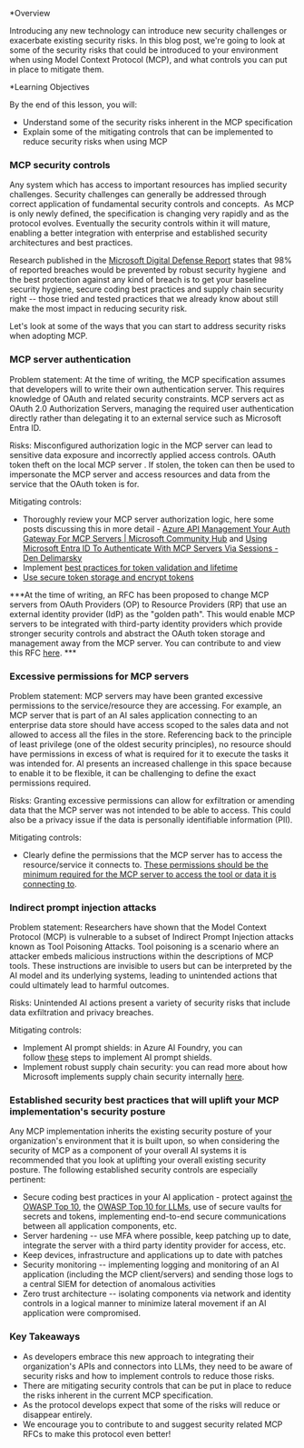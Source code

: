 *Overview

Introducing any new technology can introduce new security challenges or exacerbate existing security risks. In this blog post, we're going to look at some of the security risks that could be introduced to your environment when using Model Context Protocol (MCP), and what controls you can put in place to mitigate them.

*Learning Objectives


By the end of this lesson, you will:

-   Understand some of the security risks inherent in the MCP specification 
-   Explain some of the mitigating controls that can be implemented to reduce security risks when using MCP

### MCP security controls

Any system which has access to important resources has implied security challenges. Security challenges can generally be addressed through correct application of fundamental security controls and concepts.  As MCP is only newly defined, the specification is changing very rapidly and as the protocol evolves. Eventually the security controls within it will mature, enabling a better integration with enterprise and established security architectures and best practices.

Research published in the [Microsoft Digital Defense Report](https://aka.ms/mddr) states that 98% of reported breaches would be prevented by robust security hygiene  and the best protection against any kind of breach is to get your baseline security hygiene, secure coding best practices and supply chain security right -- those tried and tested practices that we already know about still make the most impact in reducing security risk.

Let's look at some of the ways that you can start to address security risks when adopting MCP.

### MCP server authentication

Problem statement: At the time of writing, the MCP specification assumes that developers will to write their own authentication server. This requires knowledge of OAuth and related security constraints. MCP servers act as OAuth 2.0 Authorization Servers, managing the required user authentication directly rather than delegating it to an external service such as Microsoft Entra ID.

Risks: Misconfigured authorization logic in the MCP server can lead to sensitive data exposure and incorrectly applied access controls. OAuth token theft on the local MCP server . If stolen, the token can then be used to impersonate the MCP server and access resources and data from the service that the OAuth token is for.

Mitigating controls:

-   Thoroughly review your MCP server authorization logic, here some posts discussing this in more detail - [Azure API Management Your Auth Gateway For MCP Servers | Microsoft Community Hub](https://techcommunity.microsoft.com/blog/integrationsonazureblog/azure-api-management-your-auth-gateway-for-mcp-servers/4402690) and [Using Microsoft Entra ID To Authenticate With MCP Servers Via Sessions - Den Delimarsky](https://den.dev/blog/mcp-server-auth-entra-id-session/)
-   Implement [best practices for token validation and lifetime](https://learn.microsoft.com/en-us/entra/identity-platform/access-tokens)
-   [Use secure token storage and encrypt tokens](https://youtu.be/uRdX37EcCwg?si=6fSChs1G4glwXRy2)

***At the time of writing, an RFC has been proposed to change MCP servers from OAuth Providers (OP) to Resource Providers (RP) that use an external identity provider (IdP) as the "golden path". This would enable MCP servers to be integrated with third-party identity providers which provide stronger security controls and abstract the OAuth token storage and management away from the MCP server. You can contribute to and view this RFC [here](https://github.com/modelcontextprotocol/modelcontextprotocol/pull/284). ***

### Excessive permissions for MCP servers

Problem statement: MCP servers may have been granted excessive permissions to the service/resource they are accessing. For example, an MCP server that is part of an AI sales application connecting to an enterprise data store should have access scoped to the sales data and not allowed to access all the files in the store. Referencing back to the principle of least privilege (one of the oldest security principles), no resource should have permissions in excess of what is required for it to execute the tasks it was intended for. AI presents an increased challenge in this space because to enable it to be flexible, it can be challenging to define the exact permissions required.

Risks: Granting excessive permissions can allow for exfiltration or amending data that the MCP server was not intended to be able to access. This could also be a privacy issue if the data is personally identifiable information (PII).

Mitigating controls:

-   Clearly define the permissions that the MCP server has to access the resource/service it connects to. [These permissions should be the minimum required for the MCP server to access the tool or data it is connecting to](https://learn.microsoft.com/en-us/entra/identity-platform/secure-least-privileged-access).

### Indirect prompt injection attacks

Problem statement: Researchers have shown that the Model Context Protocol (MCP) is vulnerable to a subset of Indirect Prompt Injection attacks known as Tool Poisoning Attacks. Tool poisoning is a scenario where an attacker embeds malicious instructions within the descriptions of MCP tools. These instructions are invisible to users but can be interpreted by the AI model and its underlying systems, leading to unintended actions that could ultimately lead to harmful outcomes.

Risks: Unintended AI actions present a variety of security risks that include data exfiltration and privacy breaches.

Mitigating controls:

-   Implement AI prompt shields: in Azure AI Foundry, you can follow [these](https://learn.microsoft.com/en-us/azure/ai-services/content-safety/quickstart-jailbreak?pivots=programming-language-foundry-portal) steps to implement AI prompt shields.
-   Implement robust supply chain security: you can read more about how Microsoft implements supply chain security internally [here](https://devblogs.microsoft.com/engineering-at-microsoft/the-journey-to-secure-the-software-supply-chain-at-microsoft/).

### Established security best practices that will uplift your MCP implementation's security posture

Any MCP implementation inherits the existing security posture of your organization's environment that it is built upon, so when considering the security of MCP as a component of your overall AI systems it is recommended that you look at uplifting your overall existing security posture. The following established security controls are especially pertinent:

-   Secure coding best practices in your AI application - protect against [the OWASP Top 10](https://owasp.org/www-project-top-ten/), the [OWASP Top 10 for LLMs](https://genai.owasp.org/download/43299/?tmstv=1731900559), use of secure vaults for secrets and tokens, implementing end-to-end secure communications between all application components, etc.
-   Server hardening -- use MFA where possible, keep patching up to date, integrate the server with a third party identity provider for access, etc.
-   Keep devices, infrastructure and applications up to date with patches
-   Security monitoring -- implementing logging and monitoring of an AI application (including the MCP client/servers) and sending those logs to a central SIEM for detection of anomalous activities
-   Zero trust architecture -- isolating components via network and identity controls in a logical manner to minimize lateral movement if an AI application were compromised.

### Key Takeaways

- As developers embrace this new approach to integrating their organization's APIs and connectors into LLMs, they need to be aware of security risks and how to implement controls to reduce those risks. 
- There are mitigating security controls that can be put in place to reduce the risks inherent in the current MCP specification.
- As the protocol develops expect that some of the risks will reduce or disappear entirely. 
- We encourage you to contribute to and suggest security related MCP RFCs to make this protocol even better!
